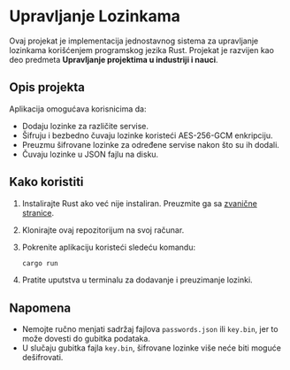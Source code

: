 # Upravljanje Lozinkama

Ovaj projekat je implementacija jednostavnog sistema za upravljanje lozinkama korišćenjem programskog jezika Rust. 
Projekat je razvijen kao deo predmeta **Upravljanje projektima u industriji i nauci**.

## Opis projekta

Aplikacija omogućava korisnicima da:  
- Dodaju lozinke za različite servise.  
- Šifruju i bezbedno čuvaju lozinke koristeći AES-256-GCM enkripciju.  
- Preuzmu šifrovane lozinke za određene servise nakon što su ih dodali.  
- Čuvaju lozinke u JSON fajlu na disku.  

## Kako koristiti

1. Instalirajte Rust ako već nije instaliran. Preuzmite ga sa [zvanične stranice](https://www.rust-lang.org/).  
2. Klonirajte ovaj repozitorijum na svoj računar.  
3. Pokrenite aplikaciju koristeći sledeću komandu:  

    ```bash
    cargo run
    ```

4. Pratite uputstva u terminalu za dodavanje i preuzimanje lozinki.

## Napomena

- Nemojte ručno menjati sadržaj fajlova `passwords.json` ili `key.bin`, jer to može dovesti do gubitka podataka.  
- U slučaju gubitka fajla `key.bin`, šifrovane lozinke više neće biti moguće dešifrovati.  
